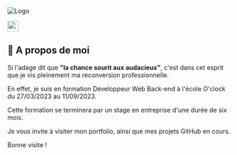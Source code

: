 ![Logo](https://github.com/WilliamMbakop/portfolio/blob/main/images/Banniere.jpg)
<p><a href="https://www.linkedin.com/in/wmbakopt/"><img src="https://img.shields.io/badge/linkedin-%230077B5.svg?&style=for-the-badge&logo=linkedin&logoColor=white" height=25></a></p>

## 🚀 A propos de moi

Si l'adage dit que <b>"la chance sourit aux audacieux"</b>, c'est dans cet esprit que je vis pleinement ma reconversion professionnelle.

En effet, je suis en formation Développeur Web Back-end à l'école O'clock du 27/03/2023 au 11/09/2023.

Cette formation se terminera par un stage en entreprise d'une durée de six mois.

Je vous invite à visiter mon portfolio, ainsi que mes projets GitHub en cours.

Bonne visite !


